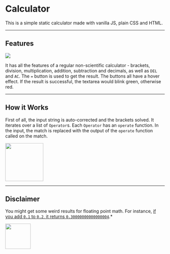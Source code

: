 # Calculator

This is a simple static calculator made with vanilla JS, plain CSS and HTML.

---

## Features

<img src="https://user-images.githubusercontent.com/87853925/140263057-988349c4-7852-4c55-a6b4-981b1eddd946.gif">

It has all the features of a regular non-scientific calculator - brackets, division, multiplication, addition, subtraction and decimals, as well as `DEL` and `AC`. The `=` button is used to get the result. The buttons all have a hover effect. If the result is successful, the textarea would blink green, otherwise red.

---

## How it Works

First of all, the input string is auto-corrected and the brackets solved. It iterates over a list of `Operator`s. Each `Operator` has an `operate` function. In the input, the match is replaced with the output of the `operate` function called on the match.

<img src="https://user-images.githubusercontent.com/87853925/140262989-141964da-3e36-46a9-9b3d-a9ee5b161f42.png" height=120>

---

## Disclaimer

You might get some weird results for floating point math. For instance, [if you add `0.1` to `0.2`, it returns `0.30000000000000004`](https://javascript.plainenglish.io/why-0-1-0-2-0-3-in-javascript-d7e218224a72).*

<img src="https://user-images.githubusercontent.com/87853925/140262893-fc1e61bb-1f5c-46e5-8fb9-e78d442a9359.png" height=80>

